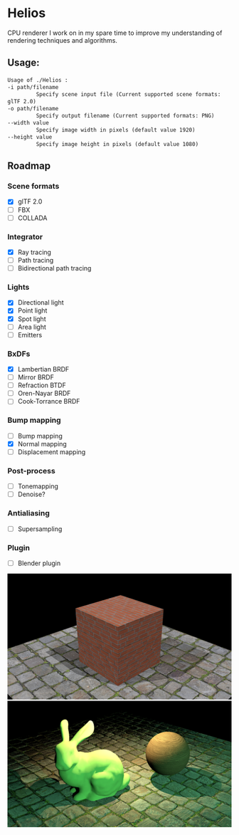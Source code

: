 Helios
=========
CPU renderer I work on in my spare time to improve my understanding of rendering techniques and algorithms.

Usage:
-------------
```
Usage of ./Helios :
-i path/filename
         Specify scene input file (Current supported scene formats: glTF 2.0)
-o path/filename
         Specify output filename (Current supported formats: PNG)
--width value
         Specify image width in pixels (default value 1920)
--height value
         Specify image height in pixels (default value 1080)
```
Roadmap
------------
### Scene formats
- [x] glTF 2.0
- [ ] FBX
- [ ] COLLADA
### Integrator
- [x] Ray tracing
- [ ] Path tracing
- [ ] Bidirectional path tracing
### Lights
- [x] Directional light
- [x] Point light
- [x] Spot light
- [ ] Area light
- [ ] Emitters
### BxDFs
- [x] Lambertian BRDF
- [ ] Mirror BRDF
- [ ] Refraction BTDF
- [ ] Oren-Nayar BRDF
- [ ] Cook-Torrance BRDF
### Bump mapping
- [ ] Bump mapping
- [x] Normal mapping
- [ ] Displacement mapping
### Post-process
- [ ] Tonemapping
- [ ] Denoise?
### Antialiasing
- [ ] Supersampling
### Plugin
- [ ] Blender plugin



![](https://github.com/SergeiBorzov/Helios/blob/master/test_scenes/box/result.png)
![](https://github.com/SergeiBorzov/Helios/blob/master/test_scenes/bunny/result.png)
